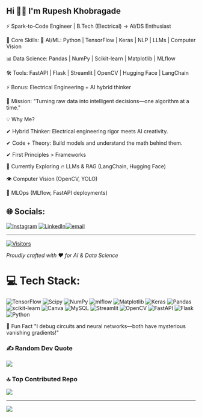 ## Hi 🙋‍♂️ I'm Rupesh Khobragade
⚡ Spark-to-Code Engineer | B.Tech (Electrical) → AI/DS Enthusiast

 🚀 Core Skills:
🧠 AI/ML: Python | TensorFlow | Keras | NLP | LLMs | Computer Vision

📊 Data Science: Pandas | NumPy | Scikit-learn | Matplotlib | MLflow

🛠️ Tools: FastAPI | Flask | Streamlit | OpenCV | Hugging Face | LangChain

⚡ Bonus: Electrical Engineering + AI hybrid thinker

🔗 Mission: "Turning raw data into intelligent decisions—one algorithm at a time."

💡 Why Me?

✔ Hybrid Thinker: Electrical engineering rigor meets AI creativity.

✔ Code + Theory: Build models and understand the math behind them.

✔ First Principles > Frameworks

🌱 Currently Exploring
🔥 LLMs & RAG (LangChain, Hugging Face)

👁️ Computer Vision (OpenCV, YOLO)

🤖 MLOps (MLflow, FastAPI deployments)

## 🌐 Socials:
[![Instagram](https://img.shields.io/badge/Instagram-%23E4405F.svg?logo=Instagram&logoColor=white)](https://www.instagram.com/rojash____?utm_source=qr&igsh=dHI4cTlzMXJpY2Jv) 
[![LinkedIn](https://img.shields.io/badge/LinkedIn-%230077B5.svg?logo=linkedin&logoColor=white)](https://www.linkedin.com/in/rupesh-khobragade-417bb1205)[![email](https://img.shields.io/badge/Email-D14836?logo=gmail&logoColor=white)](mailto:rojashkhobragade06@gmail.com) 

---
[![Visitors](https://api.visitorbadge.io/api/visitors?path=https://github.com/RupeshKhobragade&label=PROFILE%20VIEWS&labelColor=%23ff6f00&countColor=%23007bff)](https://visitorbadge.io/status?path=https://github.com/RupeshKhobragade)  

*Proudly crafted with ❤️ for AI & Data Science*  

# 💻 Tech Stack:
![TensorFlow](https://img.shields.io/badge/TensorFlow-%23FF6F00.svg?style=for-the-badge&logo=TensorFlow&logoColor=white) ![Scipy](https://img.shields.io/badge/SciPy-%230C55A5.svg?style=for-the-badge&logo=scipy&logoColor=%white) ![NumPy](https://img.shields.io/badge/numpy-%23013243.svg?style=for-the-badge&logo=numpy&logoColor=white) ![mlflow](https://img.shields.io/badge/mlflow-%23d9ead3.svg?style=for-the-badge&logo=numpy&logoColor=blue) ![Matplotlib](https://img.shields.io/badge/Matplotlib-%23ffffff.svg?style=for-the-badge&logo=Matplotlib&logoColor=black) ![Keras](https://img.shields.io/badge/Keras-%23D00000.svg?style=for-the-badge&logo=Keras&logoColor=white) ![Pandas](https://img.shields.io/badge/pandas-%23150458.svg?style=for-the-badge&logo=pandas&logoColor=white) ![scikit-learn](https://img.shields.io/badge/scikit--learn-%23F7931E.svg?style=for-the-badge&logo=scikit-learn&logoColor=white) ![Canva](https://img.shields.io/badge/Canva-%2300C4CC.svg?style=for-the-badge&logo=Canva&logoColor=white) ![MySQL](https://img.shields.io/badge/mysql-4479A1.svg?style=for-the-badge&logo=mysql&logoColor=white) ![Streamlit](https://img.shields.io/badge/Streamlit-%23FE4B4B.svg?style=for-the-badge&logo=streamlit&logoColor=white) ![OpenCV](https://img.shields.io/badge/opencv-%23white.svg?style=for-the-badge&logo=opencv&logoColor=white) ![FastAPI](https://img.shields.io/badge/FastAPI-005571?style=for-the-badge&logo=fastapi) ![Flask](https://img.shields.io/badge/flask-%23000.svg?style=for-the-badge&logo=flask&logoColor=white) ![Python](https://img.shields.io/badge/python-3670A0?style=for-the-badge&logo=python&logoColor=ffdd54)

🎯 Fun Fact
"I debug circuits and neural networks—both have mysterious vanishing gradients!"

### ✍️ Random Dev Quote
![](https://quotes-github-readme.vercel.app/api?type=horizontal&theme=radical)

### 🔝 Top Contributed Repo
![](https://github-contributor-stats.vercel.app/api?username=RupeshKhobragade&limit=5&theme=dark&combine_all_yearly_contributions=true)

---
[![](https://visitcount.itsvg.in/api?id=RupeshKhobragade&icon=0&color=0)](https://visitcount.itsvg.in)

<!-- Proudly created with GPRM ( https://gprm.itsvg.in ) -->
